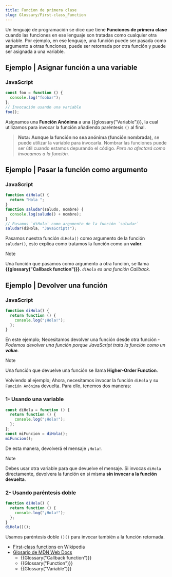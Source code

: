 ```yaml
---
title: Funcion de primera clase
slug: Glossary/First-class_Function
---
```


Un lenguaje de programación se dice que tiene **Funciones de primera clase** cuando las funciones en ese lenguaje son tratadas como cualquier otra variable. Por ejemplo, en ese lenguaje, una función puede ser pasada como argumento a otras funciones, puede ser retornada por otra función y puede ser asignada a una variable.

## Ejemplo | Asignar función a una variable

### JavaScript

```js
const foo = function () {
  console.log("foobar");
};
// Invocación usando una variable
foo();
```

Asignamos una **Función Anónima** a una {{glossary("Variable")}}, la cual utilizamos para invocar la función añadiendo paréntesis `()` al final.

> **Nota:** **Aunque la función no sea anónima (función nombrada),** se puede utilizar la variable para invocarla. Nombrar las funciones puede ser útil cuando estamos depurando el código. _Pero no afectará como invocamos a la función._

## Ejemplo | Pasar la función como argumento

### JavaScript

```js
function diHola() {
  return "Hola ";
}
function saludar(saludo, nombre) {
  console.log(saludo() + nombre);
}
// Pasamos `diHola` como argumento de la función `saludar`
saludar(diHola, "JavaScript!");
```

Pasamos nuestra función `diHola()` como argumento de la función `saludar()`, esto explica como tratamos la función como un **valor**.

> [!NOTE]
> Una función que pasamos como argumento a otra función, se llama **{{glossary("Callback function")}}**. _`diHola` es una función Callback._

## Ejemplo | Devolver una función

### JavaScript

```js
function diHola() {
  return function () {
    console.log("¡Hola!");
  };
}
```

En este ejemplo; Necesitamos devolver una función desde otra función - _Podemos devolver una función porque JavaScript trata la función como un **value**._

> [!NOTE]
> Una función que devuelve una función se llama **Higher-Order Function**.

Volviendo al ejemplo; Ahora, necesitamos invocar la función `diHola` y su `Función Anónima` devuelta. Para ello, tenemos dos maneras:

### 1- Usando una variable

```js
const diHola = function () {
  return function () {
    console.log("¡Hola!");
  };
};
const miFuncion = diHola();
miFuncion();
```

De esta manera, devolverá el mensaje `¡Hola!`.

> [!NOTE]
> Debes usar otra variable para que devuelve el mensaje. Si invocas `diHola` directamente, devolvera la función en si misma **sin invocar a la función devuelta**.

### 2- Usando paréntesis doble

```js
function diHola() {
  return function () {
    console.log("¡Hola!");
  };
}
diHola()();
```

Usamos paréntesis doble `()()` para invocar también a la función retornada.

- [First-class functions](ttps://es.wikipedia.org/wiki/First-class_function) en Wikipedia
- [Glosario de MDN Web Docs](/es/docs/Glossary)
  - {{Glossary("Callback function")}}
  - {{Glossary("Function")}}
  - {{Glossary("Variable")}}
